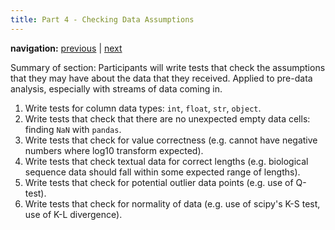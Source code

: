 ```yaml
---
title: Part 4 - Checking Data Assumptions
---
```


**navigation:** [previous](./chapter3) | [next](./chapter5)


Summary of section: Participants will write tests that check the assumptions that they may have about the data that they received. Applied to pre-data analysis, especially with streams of data coming in.

1. Write tests for column data types: `int`, `float`, `str`, `object`.
1. Write tests that check that there are no unexpected empty data cells: finding `NaN` with `pandas`.
1. Write tests that check for value correctness (e.g. cannot have negative numbers where log10 transform expected).
1. Write tests that check textual data for correct lengths (e.g. biological sequence data should fall within some expected range of lengths).
1. Write tests that check for potential outlier data points (e.g. use of Q-test).
1. Write tests that check for normality of data (e.g. use of scipy's K-S test, use of K-L divergence).
